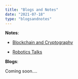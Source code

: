 ```yaml
---
title: "Blogs and Notes"
date: "2021-07-18"
type: "blogsandnotes"
---
```


__Notes__:
* [Blockchain and Cryptography](https://www.notion.so/109b4e0dd8f64e5fa32c5aa909e8630f?v=298e58f253014ddebb70bbabe573a203)

* [Robotics Talks](https://drive.google.com/file/d/1nceWsLXEo_mhD4L0tZQehe-20Nudecps/view?usp=sharing)

__Blogs__:

Coming soon....